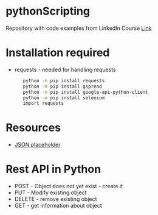 # pythonScripting

Repository with code examples from LinkedIn Course [Link](https://www.linkedin.com/learning/scripting-for-testers/rest-api-calls-from-python)

# Installation required

- requests - needed for handling requests

  ```bash
     python -m pip install requests
     python -m pip install gspread
     python -m pip install google-api-python-client
     python -m pip install selenium
     import requests
  ```

# Resources

- [JSON placeholder](https://jsonplaceholder.typicode.com)

# Rest API in Python

- POST - Object does not yet exist - create it
- PUT - Modify existing object
- DELETE - remove existing object
- GET - get information about object

